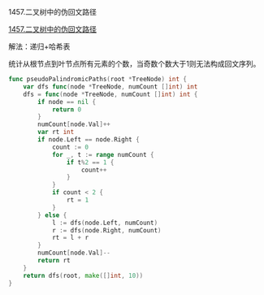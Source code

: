 1457.二叉树中的伪回文路径

[1457.二叉树中的伪回文路径](https://leetcode.cn/problems/pseudo-palindromic-paths-in-a-binary-tree/)



解法：递归+哈希表



统计从根节点到叶节点所有元素的个数，当奇数个数大于1则无法构成回文序列。



```go
func pseudoPalindromicPaths(root *TreeNode) int {
	var dfs func(node *TreeNode, numCount []int) int
	dfs = func(node *TreeNode, numCount []int) int {
		if node == nil {
			return 0
		}
		numCount[node.Val]++
		var rt int
		if node.Left == node.Right {
			count := 0
			for _, t := range numCount {
				if t%2 == 1 {
					count++
				}
			}
			if count < 2 {
				rt = 1
			}
		} else {
			l := dfs(node.Left, numCount)
			r := dfs(node.Right, numCount)
			rt = l + r
		}
		numCount[node.Val]--
		return rt
	}
	return dfs(root, make([]int, 10))
}


```
